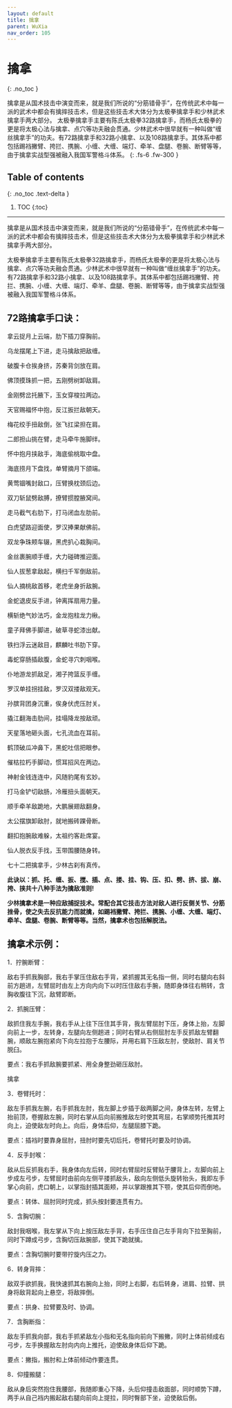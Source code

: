 ```yaml
---
layout: default
title: 擒拿
parent: WuXia
nav_order: 105
---
```


# 擒拿
{: .no_toc }

擒拿是从国术技击中演变而来，就是我们所说的“分筋错骨手”，在传统武术中每一派的武术中都会有擒摔技击术，但是这些技击术大体分为太极拳擒拿手和少林武术擒拿手两大部分。
太极拳擒拿手主要有陈氏太极拳32路擒拿手，而杨氏太极拳的更是将太极心法与擒拿、点穴等功夫融会贯通。少林武术中很早就有一种叫做“缠丝擒拿手”的功夫。有72路擒拿手和32路小擒拿、以及108路擒拿手。其体系中都包括踢裆撇臂、挎拦、携腕、小缠、大缠、端灯、牵羊、盘腿、卷腕、断臂等等，由于擒拿实战型强被融入我国军警格斗体系。
{: .fs-6 .fw-300 }

## Table of contents
{: .no_toc .text-delta }

1. TOC
{:toc}

---


擒拿是从国术技击中演变而来，就是我们所说的“分筋错骨手”，在传统武术中每一派的武术中都会有擒摔技击术，但是这些技击术大体分为太极拳擒拿手和少林武术擒拿手两大部分。

太极拳擒拿手主要有陈氏太极拳32路擒拿手，而杨氏太极拳的更是将太极心法与擒拿、点穴等功夫融会贯通。少林武术中很早就有一种叫做“缠丝擒拿手”的功夫。有72路擒拿手和32路小擒拿、以及108路擒拿手。其体系中都包括踢裆撇臂、挎拦、携腕、小缠、大缠、端灯、牵羊、盘腿、卷腕、断臂等等，由于擒拿实战型强被融入我国军警格斗体系。

## 72路擒拿手口诀：

拿云捉月上云端，肋下插刀穿胸前。

乌龙摆尾上下进，走马擒敌把敌缠。

破腹卡仓挨身挤，苏秦背剑放在肩。

佛顶摸珠抓一把，五刚劈树卸敌肩。

金刚劈岔托腋下，玉女穿梭拉两边。

天官赐福怀中抱，反江扳拦敌朝天。

梅花绞手扭敌倒，张飞扛梁担在肩。

二郎担山挑在臂，走马牵牛施脚绊。

怀中抱月挟敌手，海底偷桃取中盘。

海底捞月下盘找，单臂摘月下颌端。

黄莺锢嘴封敌口，压臂换枕颈后边。

双刀斩鼠劈敌膊，撩臂掼膛腋窝间。

走马截气右肋下，打马闭血左肋前。

白虎望路迎面使，罗汉捧果献佛前。

双龙争珠颊车辍，黑虎扒心栽胸间。

金丝裹腕顺手缠，大力碰碑推迎面。

仙人拔葱拿敌起，横扫千军倒敌前。

仙人摘桃敌首移，老虎坐身折敌腕。

金蛇退皮反手进，钟离挥扇用力量。

横斩绝气妙法巧，金龙抱柱龙力楸。

童子拜佛手脚进，破草寻蛇漆出献。

铁扫浮云迷敌目，麒麟吐书肋下穿。

毒蛇穿肠插敌腹，金蛇寻穴刺咽喉。

仆地游龙抓敌足，湘子挎篮反手缠。

罗汉单挂拐挂敌，罗汉双搂敌观天。

孙膑背团身沉重，俟身伏虎压肘关。

撬江翻海击肋间，挂塌降龙按敌顽。

天星落地砸头面，七孔流血在耳前。

鹤顶破瓜冲鼻下，黑蛇吐信把眼参。

催枯拉朽手脚动，惯耳招风在两边。

神射金钱连连中，风随豹尾有玄妙。

打马金铲切敌肠，冷雁扭头面朝天。

顺手牵羊敌跪地，大鹏展翅敌翻身。

太公摆旗卸敌肘，就地搬砖踝骨断。

翻扣抱腕敌难躲，太祖约客赴席宴。

仙人脱衣反手找，玉带围腰随身转。

七十二把擒拿手，少林古刹有真传。

**此诀以：抓、托、缠、扳、搅、插、点、搂、挂、钩、压、扣、劈、挤、拔、崩、挎、挟共十八种手法为擒敌准则!**

**少林擒拿术是一种应敌捕捉技术。常配合其它技击方法对敌人进行反侧关节、分筋挫骨，使之失去反抗能力而就擒，如踢裆撇臂、挎拦、携腕、小缠、大缠、端灯、牵羊、盘腿、卷腕、断臂等等。当然，擒拿术也包括解脱法。**



## 擒拿术示例：

1．拧腕断臂：

敌右手抓我胸部，我右手掌压住敌右手背，紧抓握其无名指一侧，同时右腿向右斜前方趟进，左臂屈时由左上方向内向下以时压住敌右手腕，随即身体往右稍转，含胸收腹往下沉，敌臂即断。

2．抓腕压臂：

敌抓住我左手腕，我右手从上往下压住其手背，我左臂屈肘下压，身体上抬，左脚向前上一步，左转身，左腿向左侧趟进；同时右臂从右侧屈肘左手反抓敌左臂翻腕，顺敌左腕抱紧向下向左拉抱于左腰际，并用右肩下压敌左肘，使敌肘、肩关节脱臼。

要点：我右手抓敌腕要抓紧、用全身整劲砸压敌肘。

擒拿

3．卷臂托时：

敌左手抓我左腕，右手抓我左肘，我左脚上步插于敌两脚之间，身体左转，左臂上抬前顶，卷握敌左腕，同时右掌从后向前搬推敌左时使其弯屈，右掌顺势托推其时向上，迫使敌左时向上。向后，身体后仰，左腿屈膝下跪。

要点：插裆时要靠身屈肘，扭肘时要先切后托，卷臂托时要及时协调。

4．反手封喉：

敌从后反抓我右手，我身体向左后转，同时右臂屈时反臂贴于腰背上，左脚向前上步成左弓步，左臂屈时由前向左侧平搂抓敌头，敌向左侧低头旋转抬头，我即左手掌心向前，虎口朝上，以掌指封插其面颊，并以掌跟推其下颚，使其后仰而倒地。

要点：转体、屈肘同时完成，抓头按封要连贯有力。

5．含胸切腕：

敌封我咽喉，我左掌从下向上按压敌左手背，右手压住自己左手背向下拉至胸前，同时下蹲成弓步，含胸切压敌腕部，使其下跪就擒。

要点：含胸切腕时要带拧旋内压之力。

6．转身背摔：

敌双手欲抓我，我快速抓其右腕向上抬，同时上右脚，右后转身，进肩、拉臂、拱身将敌背起向上悬空，将敌摔倒。

要点：拱身、拉臂要及时、协调。

7．含胸断指：

敌左手抓我向部，我右手抓紧敌左小指和无名指向前向下搬撇，同时上体前倾成右弓步，左手换握敌左肘向内向上推托，迫使敌身体后仰下跪。

要点：撇指，搬肘和上体前倾动作要连贯。

8．仰撞搬腿：

敌从身后突然抱住我腰部，我随即重心下降，头后仰撞击敌面部，同时顺势下蹲，两手从自己裆内搬起敌右腿向前向上提拉，同时臀部下坐，迫使敌后倒。